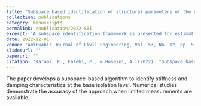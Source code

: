 ```yaml
---
title: "Subspace based identification of structural parameters of the base isolation level"
collection: publications
category: manuscripts
permalink: /publication/2022-SBI
excerpt: 'A subspace identification framework is presented for estimating the properties of base-isolated structures.'
date: 2022-12-01
venue: 'Amirkabir Journal of Civil Engineering, Vol. 53, No. 12, pp. 5307-5324'
slidesurl: ''
paperurl: ''
citation: 'Karami, K., Fatehi, P., & Hoseini, A. (2022). "Subspace based identification of structural parameters of the base isolation level." <i>Amirkabir Journal of Civil Engineering, 53</i>(12), 5307-5324.'
---
```


The paper develops a subspace-based algorithm to identify stiffness and damping characteristics at the base isolation level. Numerical studies demonstrate the accuracy of the approach when limited measurements are available.
